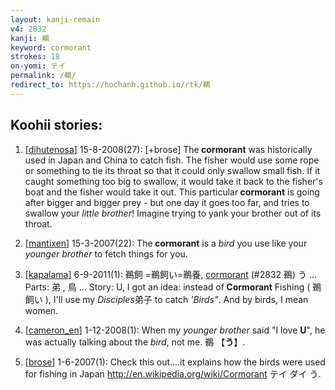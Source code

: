 ```yaml
---
layout: kanji-remain
v4: 2832
kanji: 鵜
keyword: cormorant
strokes: 18
on-yomi: テイ
permalink: /鵜/
redirect_to: https://hochanh.github.io/rtk/鵜
---
```


## Koohii stories: 

1) [<a href="http://kanji.koohii.com/profile/dihutenosa">dihutenosa</a>] 15-8-2008(27): [+brose] The<strong> cormorant</strong> was historically used in Japan and China to catch fish. The fisher would use some rope or something to tie its throat so that it could only swallow small fish. If it caught something too big to swallow, it would take it back to the fisher&#039;s boat and the fisher would take it out. This particular<strong> cormorant</strong> is going after bigger and bigger prey - but one day it goes too far, and tries to swallow your <em>little brother</em>! Imagine trying to yank your brother out of its throat.

2) [<a href="http://kanji.koohii.com/profile/mantixen">mantixen</a>] 15-3-2007(22): The<strong> cormorant</strong> is a <em>bird</em> you use like your <em>younger brother</em> to fetch things for you.

3) [<a href="http://kanji.koohii.com/profile/kapalama">kapalama</a>] 6-9-2011(1): 鵜飼 =鵜飼い=鵜養, <a href="../v4/2832.html">cormorant</a> (#2832 鵜) う ... Parts: 弟 , 鳥 ... Story: U, I got an idea: instead of<strong> Cormorant</strong> Fishing ( 鵜飼い ), I&#039;ll use my <em>Disciples</em>弟子 to catch <em>&#039;Birds&quot;</em>. And by birds, I mean women.

4) [<a href="http://kanji.koohii.com/profile/cameron_en">cameron_en</a>] 1-12-2008(1): When my <em>younger brother</em> said &quot;I love <strong>U</strong>&quot;, he was actually talking about the <em>bird</em>, not me. 鵜 【<strong>う</strong>】.

5) [<a href="http://kanji.koohii.com/profile/brose">brose</a>] 1-6-2007(1): Check this out....it explains how the birds were used for fishing in Japan <a href="http://en.wikipedia.org/wiki/Cormorant">http://en.wikipedia.org/wiki/Cormorant</a> テイ ダイ う.

